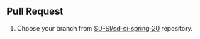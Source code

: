## Pull Request

1. Choose your branch from [SD-SI/sd-si-spring-20](https://github.com/SD-SI/sd-si-spring-20) repository.